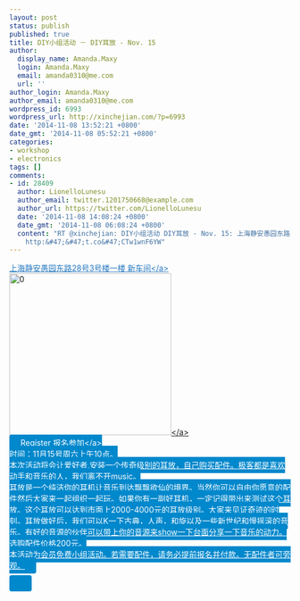 ```yaml
---
layout: post
status: publish
published: true
title: DIY小组活动 － DIY耳放 - Nov. 15
author:
  display_name: Amanda.Maxy
  login: Amanda.Maxy
  email: amanda0310@me.com
  url: ''
author_login: Amanda.Maxy
author_email: amanda0310@me.com
wordpress_id: 6993
wordpress_url: http://xinchejian.com/?p=6993
date: '2014-11-08 13:52:21 +0800'
date_gmt: '2014-11-08 05:52:21 +0800'
categories:
- workshop
- electronics
tags: []
comments:
- id: 28409
  author: LionelloLunesu
  author_email: twitter.1201750668@example.com
  author_url: https://twitter.com/LionelloLunesu
  date: '2014-11-08 14:08:24 +0800'
  date_gmt: '2014-11-08 06:08:24 +0800'
  content: "RT @xinchejian: DIY小组活动 DIY耳放 - Nov. 15: 上海静安愚园东路28号3号楼一楼 新车间 \n本次活动将会让爱好者,安装一个传奇级别的耳放，自己购买配件。极客都是喜欢动手和音乐的人，我们离不开m...
    http:&#47;&#47;t.co&#47;CTw1wnF6YW"
---
```

<p><a style="color: #2578bf;" href="http:&#47;&#47;xinchejian.huodongxing.com&#47;event&#47;map&#47;5244063275800" target="_blank">上海静安愚园东路28号3号楼一楼 新车间<&#47;a><br />
<a href="http:&#47;&#47;xinchejian.com&#47;wp-content&#47;uploads&#47;2014&#47;11&#47;0.jpg"><img src="http:&#47;&#47;xinchejian.com&#47;wp-content&#47;uploads&#47;2014&#47;11&#47;0-290x290.jpg" alt="0" width="290" height="290" class="aligncenter size-thumbnail wp-image-6994" &#47;><&#47;a><br />
<a style="background-color:#0088CC;color:white;border-radius:4px;cursor:pointer;font-size:14px;padding:6px 20px;" href="http:&#47;&#47;www.huodongxing.com&#47;event&#47;3255247748600" target="_blank" title="立即报名">Register 报名参加<&#47;a><br />
时间：11月15号周六上午10点。<br />
本次活动将会让爱好者,安装一个传奇级别的耳放，自己购买配件。极客都是喜欢动手和音乐的人，我们离不开music。<br />
耳放是一个纯洁你的耳机让音乐到达飘飘欲仙的境界。当然你可以自由你愿意的配件然后大家来一起组织一起玩。如果你有一副好耳机，一定记得带出来测试这个耳放。这个耳放可以达到市面上2000-4000元的耳放级别。大家来见证奇迹的时刻。耳放做好后，我们可以K一下古典，人声，和旋以及一些新世纪和慢摇滚的音乐。有好的音源的伙伴可以带上你的音源来show一下台面分享一下音乐的动力。<br />
选购配件价格200元。<br />
本活动为会员免费小组活动。若需要配件，请务必提前报名并付款。无配件者可旁观。</p>
